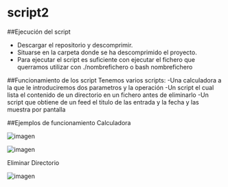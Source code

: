 # script2

##Ejecución del script
- Descargar el repositorio y descomprimir.
- Situarse en la carpeta donde se ha descomprimido el proyecto.
- Para ejecutar el script es suficiente con ejecutar el fichero que querramos utilizar con ./nombrefichero o bash nombrefichero

##Funcionamiento de los script
Tenemos varios scripts:
-Una calculadora a la que le introduciremos dos parametros y la operación
-Un script el cual lista el contenido de un directorio en un fichero antes de eliminarlo
-Un script que obtiene de un feed el titulo de las entrada y la fecha y las muestra por pantalla

##Ejemplos de funcionamiento
Calculadora


![imagen](https://user-images.githubusercontent.com/81249604/115576903-3c117980-a2c4-11eb-94b3-28aeb97badbf.png)


![imagen](https://user-images.githubusercontent.com/81249604/115576990-50557680-a2c4-11eb-94c8-9103fc7c3ce4.png)

Eliminar Directorio

![imagen](https://user-images.githubusercontent.com/81249604/115577575-d671bd00-a2c4-11eb-9042-58b519f4583e.png)

